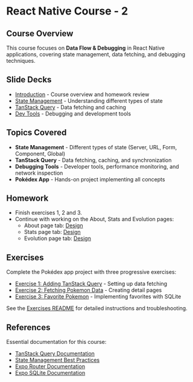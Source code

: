 # React Native Course - 2

## Course Overview
This course focuses on **Data Flow & Debugging** in React Native applications, covering state management, data fetching, and debugging techniques.

## Slide Decks
- [Introduction](https://levizimmerman.github.io/inholland-react-native-course-2/slides/intro.html) - Course overview and homework review
- [State Management](https://levizimmerman.github.io/inholland-react-native-course-2/slides/state-management.html) - Understanding different types of state
- [TanStack Query](https://levizimmerman.github.io/inholland-react-native-course-2/slides/tanstack-query.html) - Data fetching and caching
- [Dev Tools](https://levizimmerman.github.io/inholland-react-native-course-2/slides/dev-tools.html) - Debugging and development tools

## Topics Covered
- **State Management** - Different types of state (Server, URL, Form, Component, Global)
- **TanStack Query** - Data fetching, caching, and synchronization
- **Debugging Tools** - Developer tools, performance monitoring, and network inspection
- **Pokédex App** - Hands-on project implementing all concepts

## Homework
- Finish exercises 1, 2 and 3.
- Continue with working on the About, Stats and Evolution pages:
    - About page tab: [Design](https://www.figma.com/design/dsgGXcu5WELIvRW90m5308/Pokemon-Code-Challenge?node-id=1-15007&t=YPvOeo8ucY720wJ5-4)
    - Stats page tab: [Design](https://www.figma.com/design/dsgGXcu5WELIvRW90m5308/Pokemon-Code-Challenge?node-id=1-15159&t=YPvOeo8ucY720wJ5-4)
    - Evolution page tab: [Design](https://www.figma.com/design/dsgGXcu5WELIvRW90m5308/Pokemon-Code-Challenge?node-id=1-15224&t=HjjhOEuT6g4qRz88-4)

## Exercises
Complete the Pokédex app project with three progressive exercises:
- [Exercise 1: Adding TanStack Query](./exercises/exercise-1-adding-tanstack.md) - Setting up data fetching
- [Exercise 2: Fetching Pokemon Data](./exercises/exercise-2-fetching-pokemon.md) - Creating detail pages
- [Exercise 3: Favorite Pokemon](./exercises/exercise-3-favorite-pokemon.md) - Implementing favorites with SQLite

See the [Exercises README](./exercises/README.md) for detailed instructions and troubleshooting.

## References
Essential documentation for this course:
- [TanStack Query Documentation](https://tanstack.com/query/latest/docs/framework/react/overview)
- [State Management Best Practices](https://github.com/alan2207/bulletproof-react/blob/master/docs/state-management.md)
- [Expo Router Documentation](https://docs.expo.dev/router/introduction/)
- [Expo SQLite Documentation](https://docs.expo.dev/versions/latest/sdk/sqlite/)

